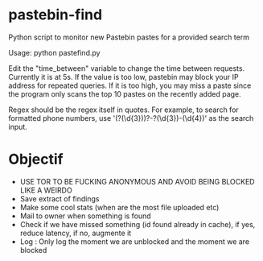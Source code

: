 pastebin-find
=============

Python script to monitor new Pastebin pastes for a provided search term

Usage: python pastefind.py 

Edit the "time_between" variable to change the time between requests. Currently it is at 5s. If the value is too low, pastebin may block your IP address for repeated queries. If it is too high, you may miss a paste since the program only scans the top 10 pastes on the recently added page.

Regex should be the regex itself in quotes. For example, to search for formatted phone numbers, use '\(?(\d{3})\)?-?(\d{3})-(\d{4})' as the search input.

Objectif
========

+ USE TOR TO BE FUCKING ANONYMOUS AND AVOID BEING BLOCKED LIKE A WEIRDO
+ Save extract of findings
+ Make some cool stats (when are the most file uploaded etc)
+ Mail to owner when something is found
+ Check if we have missed something (id found already in cache), if yes, reduce latency, if no, augmente it
+ Log : Only log the moment we are unblocked and the moment we are blocked
